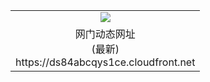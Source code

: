 ﻿<table>
  <tr></tr>
  <tr><td colspan=2 align=center><img src="https://ds84abcqys1ce.cloudfront.net/Up/oGate.jpg" /></td></tr>
  <tr><td colspan=2 align=center>网门动态网址<br/>(最新)
<br>https://ds84abcqys1ce.cloudfront.net
<br/>
    </td>
  </tr>
</table>
